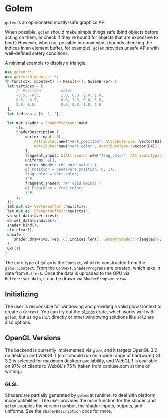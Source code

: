 # Golem

`golem` is an opinionated mostly-safe graphics API

When possible, `golem` should make simple things safe (bind objects before acting on them, or
check if they're bound for objects that are expensive to bind.) However, when not possible or
convenient (bounds checking the indices in an element buffer, for example), `golem` provides
unsafe APIs with well-defined safety conditions.

A minimal example to display a triangle:

```rust
use golem::*;
use golem::Dimension::*;
fn func(ctx: &Context) -> Result<(), GolemError> {
 let vertices = [
     // Position         Color
     -0.5, -0.5,         1.0, 0.0, 0.0, 1.0,
     0.5, -0.5,          0.0, 1.0, 0.0, 1.0,
     0.0, 0.5,           0.0, 0.0, 1.0, 1.0
 ];
 let indices = [0, 1, 2];

 let mut shader = ShaderProgram::new(
     ctx,
     ShaderDescription {
         vertex_input: &[
             Attribute::new("vert_position", AttributeType::Vector(D2)),
             Attribute::new("vert_color", AttributeType::Vector(D4)),
         ],
         fragment_input: &[Attribute::new("frag_color", AttributeType::Vector(D4))],
         uniforms: &[],
         vertex_shader: r#" void main() {
         gl_Position = vec4(vert_position, 0, 1);
         frag_color = vert_color;
         }"#,
         fragment_shader: r#" void main() {
         gl_FragColor = frag_color;
         }"#,
     },
 )?;
 let mut vb= VertexBuffer::new(ctx)?;
 let mut eb  ElementBuffer::new(ctx)?;
 vb.set_data(&vertices);
 eb.set_data(&indices);
 shader.bind();
 ctx.clear();
 unsafe {
    shader.draw(&vb, &eb, 0..indices.len(), GeometryMode::Triangles)?;
 }
 Ok(())
}
```

The core type of `golem` is the `Context`, which is constructed from the `glow::Context`.
From the `Context`, `ShaderProgram`s are created, which take in data from `Buffer`s. Once
the data is uploaded to the GPU via `Buffer::set_data`, it can be drawn via `ShaderProgram::draw`.

## Initializing

The user is responsible for windowing and providing a valid glow Context to create a
`Context`. You can try out the [`blinds`](https://crates.io/crates/blinds) crate, which works
well with `golem`, but using `winit` directly or other windowing solutions like `sdl2` are also
options.

## OpenGL Versions
The backend is currently implemented via `glow`, and it targets OpenGL 3.2 on desktop and WebGL 1 (so it
should run on a wide range of hardware.) GL 3.2 is selected for maximum desktop availability,
and WebGL 1 is available on 97% of clients to WebGL's 75% (taken from caniuse.com at time of
writing.)

### GLSL
Shaders are partially generated by `golem` at runtime, to deal with platform incompatibilities. The user provides the main function for the shader, and `golem` supplies the version number, the shader inputs, outputs, and uniforms. See the `ShaderDescription` docs for more.
